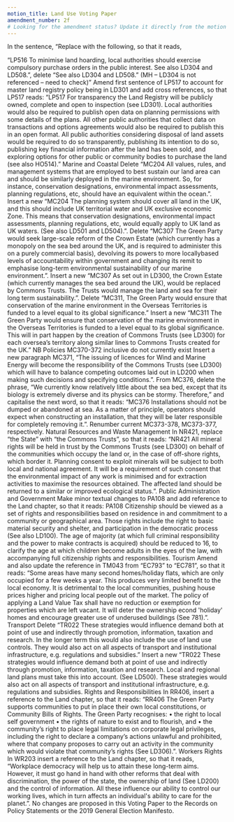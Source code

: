 ```yaml
---
motion_title: Land Use Voting Paper
amendment_number: 2f
# Looking for the amendment status? Update it directly from the motion page!
---
```


In the sentence, “Replace with the following, so that it reads,

“LP516 To minimise land hoarding, local authorities should exercise compulsory purchase orders in the public interest. See also LD304 and LD508.”, delete “See also LD304 and LD508.” (MH – LD304 is not referenced – need to check)”
Amend first sentence of LP517 to account for master land registry policy being in LD301 and add cross references, so that LP517 reads:
“LP517 For transparency the Land Registry will be publicly owned, complete and open to inspection (see LD301). Local authorities would also be required to publish open data on planning permissions with some details of the plans. All other public authorities that collect data on transactions and options agreements would also be required to publish this in an open format. All public authorities considering disposal of land assets would be required to do so transparently, publishing its intention to do so, publishing key financial information after the land has been sold, and exploring options for other public or community bodies to purchase the land (see also HO514).”
Marine and Coastal
Delete “MC204 All values, rules, and management systems that are employed to best sustain our land area can and should be similarly deployed in the marine environment.
So, for instance, conservation designations, environmental impact assessments, planning regulations, etc, should have an equivalent within the ocean.”.
Insert a new “MC204 The planning system should cover all land in the UK, and this should include UK territorial water and UK exclusive economic Zone. This means that conservation designations, environmental impact assessments, planning regulations, etc, would equally apply to UK land as UK waters. (See also LD501 and LD504).”.
Delete “MC307 The Green Party would seek large-scale reform of the Crown Estate (which currently has a monopoly on the sea bed around the UK, and is required to administer this on a purely commercial basis), devolving its powers to more locallybased levels of accountability within government and changing its remit to emphasise long-term environmental sustainability of our marine environment.”.
Insert a new “MC307 As set out in LD300, the Crown Estate (which currently manages the sea bed around the UK), would be replaced by Commons Trusts. The Trusts would manage the land and sea for their long term sustainability.”.
Delete “MC311, The Green Party would ensure that conservation of the marine environment in the Overseas Territories is funded to a level equal to its global significance.”
Insert a new “MC311 The Green Party would ensure that conservation of the marine environment in the Overseas Territories is funded to a level equal to its global significance. This will in part happen by the creation of Commons Trusts (see LD300) for each oversea’s territory along similar lines to Commons Trusts created for the UK.”
NB Policies MC370-372 inclusive do not currently exist
Insert a new paragraph MC371, “The issuing of licences for Wind and Marine Energy will become the responsibility of the Commons Trusts (see LD300) which will have to balance competing outcomes laid out in LD200 when making such decisions and specifying conditions.”.
From MC376, delete the phrase, “We currently know relatively little about the sea bed, except that its biology is extremely diverse and its physics can be stormy. Therefore,” and capitalise the next word, so that it reads:
“MC376 Installations should not be dumped or abandoned at sea. As a matter of principle, operators should expect when constructing an installation, that they will be later responsible for completely removing it.”.
Renumber current MC373-378, MC373-377, respectively.
Natural Resources and Waste Management
In NR421, replace “the State” with “the Commons Trusts”, so that it reads:
“NR421 All mineral rights will be held in trust by the Commons Trusts (see LD300) on behalf of the communities which occupy the land or, in the case of off-shore rights, which border it. Planning consent to exploit minerals will be subject to both local and national agreement. It will be a requirement of such consent that the environmental impact of any work is minimised and for extraction activities to maximise the resources obtained. The affected land should be returned to a similar or improved ecological status.”.
Public Administration and Government
Make minor textual changes to PA108 and add reference to the Land chapter, so that it reads:
PA108 Citizenship should be viewed as a set of rights and responsibilities based on residence in and commitment to a community or geographical area. Those rights include the right to basic material security and shelter, and participation in the democratic process (See also LD100). The age of majority (at which full criminal responsibility and the power to make contracts is acquired) should be reduced to 16, to clarify the age at which children become adults in the eyes of the law, with accompanying full citizenship rights and responsibilities.
Tourism
Amend and also update the reference in TM043 from “EC793” to “EC781”, so that it reads:
“Some areas have many second homes/holiday flats, which are only occupied for a few weeks a year. This produces very limited benefit to the local economy. It is detrimental to the local communities, pushing house prices higher and pricing local people out of the market. The policy of applying a Land Value Tax shall have no reduction or exemption for properties which are left vacant. It will deter the ownership econd 'holiday' homes and encourage greater use of underused buildings (See 781).”.
Transport
Delete “TR022 These strategies would influence demand both at point of use and indirectly through promotion, information, taxation and research. In the longer term this would also include the use of land use controls. They would also act on all aspects of transport and institutional infrastructure, e.g. regulations and subsidies.”
Insert a new “TR022 These strategies would influence demand both at point of use and indirectly through promotion, information, taxation and research. Local and regional land plans must take this into account. (See LD500). These strategies would also act on all aspects of transport and institutional infrastructure, e.g. regulations and subsidies.
Rights and Responsibilities
In RR406, insert a reference to the Land chapter, so that it reads:
“RR406 The Green Party supports communities to put in place their own local constitutions, or Community Bills of Rights. The Green Party recognises:
•	the right to local self government
•	the rights of nature to exist and to flourish, and
•	the community’s right to place legal limitations on corporate legal privileges, including the right to declare a company’s actions unlawful and prohibited, where that company proposes to carry out an activity in the community which would violate that community’s rights (See LD306).”.
Workers Rights
In WR203 insert a reference to the Land chapter, so that it reads, “Workplace democracy will help us to attain these long-term aims. However, it must go hand in hand with other reforms that deal with discrimination, the power of the state, the ownership of land (See LD200) and the control of information. All these influence our ability to control our working lives, which in turn affects an individual's ability to care for the planet.”.
No changes are proposed in this Voting Paper to the Records on Policy Statements or the 2019 General Election Manifesto.
